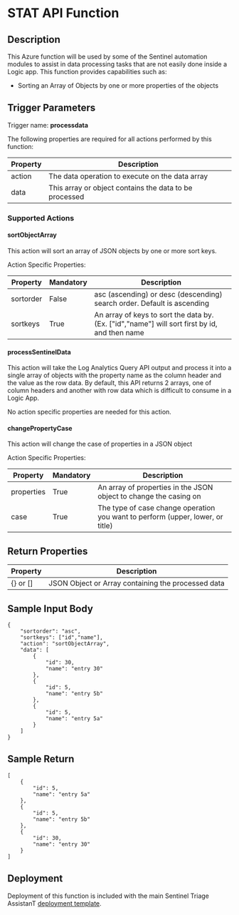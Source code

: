 # STAT API Function

## Description
This Azure function will be used by some of the Sentinel automation modules to assist in data processing tasks that are not easily done inside a Logic app.  This function provides capabilities such as:

* Sorting an Array of Objects by one or more properties of the objects

## Trigger Parameters

Trigger name: **processdata**

The following properties are required for all actions performed by this function:

|Property|Description|
|---|---|
|action|The data operation to execute on the data array|
|data|This array or object contains the data to be processed|

### Supported Actions

#### sortObjectArray

This action will sort an array of JSON objects by one or more sort keys.

Action Specific Properties:

|Property|Mandatory|Description|
|---|---|---|
|sortorder|False|asc (ascending) or desc (descending) search order. Default is ascending|
|sortkeys|True|An array of keys to sort the data by. (Ex. ["id","name"] will sort first by id, and then name|

#### processSentinelData

This action will take the Log Analytics Query API output and process it into a single array of objects with the property name as the column header and the value as the row data.  By default, this API returns 2 arrays, one of column headers and another with row data which is difficult to consume in a Logic App.

No action specific properties are needed for this action.

#### changePropertyCase

This action will change the case of properties in a JSON object

Action Specific Properties:

|Property|Mandatory|Description|
|---|---|---|
|properties|True|An array of properties in the JSON object to change the casing on|
|case|True|The type of case change operation you want to perform (upper, lower, or title)|

## Return Properties

|Property|Description|
|---|---|
|{} or []|JSON Object or Array containing the processed data|

## Sample Input Body

```
{
    "sortorder": "asc",
    "sortkeys": ["id","name"],
    "action": "sortObjectArray",
    "data": [
        {
            "id": 30,
            "name": "entry 30"
        },
        {
            "id": 5,
            "name": "entry 5b"
        },
        {
            "id": 5,
            "name": "entry 5a"
        }
    ]
}
```

## Sample Return

```
[
    {
        "id": 5,
        "name": "entry 5a"
    },
    {
        "id": 5,
        "name": "entry 5b"
    },
    {
        "id": 30,
        "name": "entry 30"
    }
]
```

## Deployment

Deployment of this function is included with the main Sentinel Triage AssistanT  [deployment template](/Deploy/readme.md).
